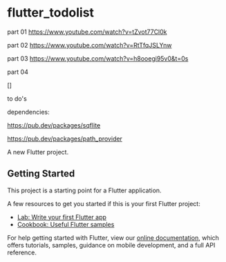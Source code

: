 # flutter_todolist

part 01 https://www.youtube.com/watch?v=tZvot77Cl0k

part 02 https://www.youtube.com/watch?v=RtTfqJSLYnw

part 03 https://www.youtube.com/watch?v=h8ooegi95v0&t=0s

part 04 

[]

to do's

dependencies:

https://pub.dev/packages/sqflite

https://pub.dev/packages/path_provider


A new Flutter project.

## Getting Started

This project is a starting point for a Flutter application.

A few resources to get you started if this is your first Flutter project:

- [Lab: Write your first Flutter app](https://flutter.dev/docs/get-started/codelab)
- [Cookbook: Useful Flutter samples](https://flutter.dev/docs/cookbook)

For help getting started with Flutter, view our
[online documentation](https://flutter.dev/docs), which offers tutorials,
samples, guidance on mobile development, and a full API reference.
